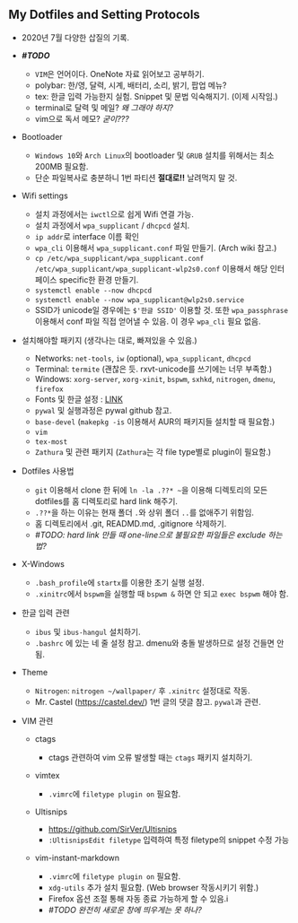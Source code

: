 ## My Dotfiles and Setting Protocols

- 2020년 7월 다양한 삽질의 기록.

- ***#TODO***
	- `VIM`은 언어이다. OneNote 자료 읽어보고 공부하기.
	- polybar: 한/영, 달력, 시계, 배터리, 소리, 밝기, 팝업 메뉴?
	- tex: 한글 입력 가능한지 실험. Snippet 및 문법 익숙해지기. (이제 시작임.)
	- terminal로 달력 및 메일? *왜 그래야 하지?*
	- vim으로 독서 메모? *굳이???*

- Bootloader
	- `Windows 10`와 `Arch Linux`의 bootloader 및 `GRUB` 설치를 위해서는 최소 200MB 필요함.
	- 단순 파일복사로 충분하니 1번 파티션 **절대로!!** 날려먹지 말 것. 

- Wifi settings
	- 설치 과정에서는 `iwctl`으로 쉽게 Wifi 연결 가능.
	- 설치 과정에서 `wpa_supplicant` / `dhcpcd` 설치.
	- `ip addr`로 interface 이름 확인
	- `wpa_cli` 이용해서 `wpa_supplicant.conf` 파일 만들기. (Arch wiki 참고.)
	- `cp /etc/wpa_supplicant/wpa_supplicant.conf /etc/wpa_supplicant/wpa_supplicant-wlp2s0.conf` 이용해서 해당 인터페이스 specific한 환경 만들기.
	- `systemctl enable --now dhcpcd`
	- `systemctl enable --now wpa_supplicant@wlp2s0.service`
	- SSID가 unicode일 경우에는 `$'한글 SSID'`  이용할 것. 또한 `wpa_passphrase` 이용해서 conf 파일 직접 얻어낼 수 있음. 이 경우 `wpa_cli` 필요 없음.

- 설치해야할 패키지 (생각나는 대로, 빠져있을 수 있음.)
	- Networks: `net-tools`, `iw` (optional), `wpa_supplicant`, `dhcpcd`
	- Terminal: `termite` (괜찮은 듯. rxvt-unicode를 쓰기에는 너무 부족함.)
	- Windows:	`xorg-server`, `xorg-xinit`, `bspwm`, `sxhkd`, `nitrogen`, `dmenu`, `firefox`
	- Fonts 및 한글 설정 : [LINK](https://dgkim5360.tistory.com/entry/basic-setup-of-korean-environment-for-arch-linux)
	- `pywal` 및 실행과정은 pywal github 참고.
	- `base-devel` (`makepkg -is` 이용해서 AUR의 패키지들 설치할 때 필요함.)
	- `vim`
	- `tex-most`
	- `Zathura` 및 관련 패키지 (`Zathura`는 각 file type별로 plugin이 필요함.)

- Dotfiles 사용법
	- `git` 이용해서 clone 한 뒤에 `ln -la .??* ~`을 이용해 디렉토리의 모든 dotfiles를 홈 디렉토리로 hard link 해주기.
	- `.??*`을 하는 이유는 현재 폴더 `.`와 상위 폴더 `..`를 없애주기 위함임.
	- 홈 디렉토리에서 .git, READMD.md, .gitignore 삭제하기.
	- *#TODO: hard link 만들 때 one-line으로 불필요한 파일들은 exclude 하는 법?*

- X-Windows
	- `.bash_profile`에 `startx`를 이용한 초기 실행 설정.
	- `.xinitrc`에서 `bspwm`을 실행할 때 `bspwm &` 하면 안 되고 `exec bspwm` 해야 함.

- 한글 입력 관련
	- `ibus` 및 `ibus-hangul` 설치하기.
	- `.bashrc` 에 있는 네 줄 설정 참고. dmenu와 충돌 발생하므로 설정 건들면 안 됨.

- Theme
	- `Nitrogen`: `nitrogen ~/wallpaper/` 후 `.xinitrc` 설정대로 작동.
	- Mr. Castel (https://castel.dev/) 1번 글의 댓글 참고. `pywal`과 관련.

- VIM 관련
	- ctags
		- ctags 관련하여 vim 오류 발생할 때는 `ctags` 패키지 설치하기.

	- vimtex
		- `.vimrc`에 `filetype plugin on` 필요함.

	- Ultisnips
		- https://github.com/SirVer/Ultisnips
		- `:UltisnipsEdit filetype` 입력하여 특정 filetype의 snippet 수정 가능 

	- vim-instant-markdown
		- `.vimrc`에 `filetype plugin on` 필요함.
		- `xdg-utils` 추가 설치 필요함. (Web browser 작동시키기 위함.)
		- Firefox 옵션 조절 통해 자동 종료 가능하게 할 수 있음.i
		- *#TODO 완전히 새로운 창에 띄우게는 못 하나?*
